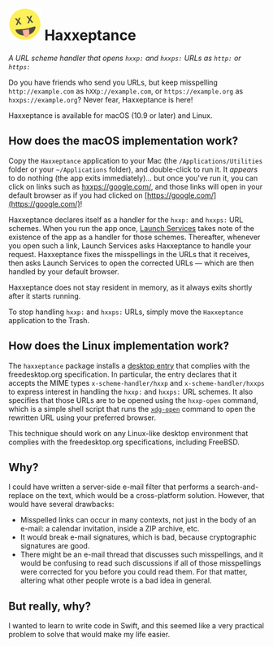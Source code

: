 # ![](Art/Face_64.png?raw=true) Haxxeptance

*A URL scheme handler that opens `hxxp:` and `hxxps:` URLs as `http:` or `https:`*

Do you have friends who send you URLs, but keep misspelling
`http://example.com` as `hXXp://example.com`, or `https://example.org` as
`hxxps://example.org`?  Never fear, Haxxeptance is here!

Haxxeptance is available for macOS (10.9 or later) and Linux.

## How does the macOS implementation work?

Copy the `Haxxeptance` application to your Mac (the `/Applications/Utilities`
folder or your `~/Applications` folder), and double-click to run it.  It
*appears* to do nothing (the app exits immediately)… but once you've run it,
you can click on links such as [hxxps://google.com/](hxxps://google.com/), and
those links will open in your default browser as if you had clicked on
[https://google.com/](https://google.com/)!

Haxxeptance declares itself as a handler for the `hxxp:` and `hxxps:` URL
schemes.  When you run the app once,
[Launch Services](https://developer.apple.com/documentation/coreservices/launch_services)
takes note of the existence of the app as a handler for those schemes.
Thereafter, whenever you open such a link, Launch Services asks Haxxeptance to 
handle your request.  Haxxeptance fixes the misspellings in the URLs that it
receives, then asks Launch Services to open the corrected URLs — which are
then handled by your default browser.

Haxxeptance does not stay resident in memory, as it always exits shortly
after it starts running.

To stop handling `hxxp:` and `hxxps:` URLs, simply move the `Haxxeptance`
application to the Trash.

## How does the Linux implementation work?

The `haxxeptance` package installs a
[desktop entry](https://specifications.freedesktop.org/desktop-entry-spec/latest/ar01s06.html)
that complies with the freedesktop.org specification.  In particular, the entry
declares that it accepts the MIME types `x-scheme-handler/hxxp` and
`x-scheme-handler/hxxps` to express interest in handling the `hxxp:` and
`hxxps:` URL schemes.  It also specifies that those URLs are to be opened
using the `hxxp-open` command, which is a simple shell script that runs the
[`xdg-open`](https://freedesktop.org/wiki/Software/xdg-utils/) command to
open the rewritten URL using your preferred browser.

This technique should work on any Linux-like desktop environment that complies
with the freedesktop.org specifications, including FreeBSD.

## Why?

I could have written a server-side e-mail filter that performs a
search-and-replace on the text, which would be a cross-platform solution.
However, that would have several drawbacks:

-  Misspelled links can occur in many contexts, not just in the body of an
   e-mail: a calendar invitation, inside a ZIP archive, etc.
-  It would break e-mail signatures, which is bad, because cryptographic
   signatures are good.
-  There might be an e-mail thread that discusses such misspellings, and it
   would be confusing to read such discussions if all of those misspellings
   were corrected for you before you could read them.  For that matter,
   altering what other people wrote is a bad idea in general.

## But really, why?

I wanted to learn to write code in Swift, and this seemed like a very
practical problem to solve that would make my life easier.
